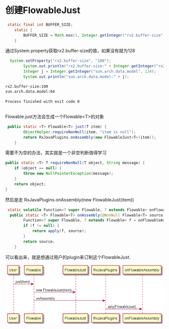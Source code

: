 # 创建FlowableJust



```java
 static final int BUFFER_SIZE;
    static {
        BUFFER_SIZE = Math.max(1, Integer.getInteger("rx2.buffer-size", 128));
    }


```

通过System.property获取rx2.buffer-size的值，如果没有就为128

```java
  System.setProperty("rx2.buffer-size", "100");
        System.out.println("rx2.buffer-size:" + Integer.getInteger("rx2.buffer-size"));
        Integer j = Integer.getInteger("sun.arch.data.model", 134);
        System.out.println("sun.arch.data.model:" + j);

```

```Console
rx2.buffer-size:100
sun.arch.data.model:64

Process finished with exit code 0


```

Flowable.just方法会生成一个Flowable\<T>的对象
```java
 public static <T> Flowable<T> just(T item) {
        ObjectHelper.requireNonNull(item, "item is null");
        return RxJavaPlugins.onAssembly(new FlowableJust<T>(item));
    }

```

需要不为空的办法，其实就是一个非空判断值得学习
```java
public static <T> T requireNonNull(T object, String message) {
    if (object == null) {
        throw new NullPointerException(message);
    }
    return object;
}


```

然后是走 RxJavaPlugins.onAssembly(new FlowableJust<T>(item))
```java
 static volatile Function<? super Flowable, ? extends Flowable> onFlowableAssembly;
  public static <T> Flowable<T> onAssembly(@NonNull Flowable<T> source) {
        Function<? super Flowable, ? extends Flowable> f = onFlowableAssembly;
        if (f != null) {
            return apply(f, source);
        }
        return source;
    }

```

可以看出来，就是想通过用户的plugin来订制这个FlowableJust.

![subscript_new_Flowable](subscript_new_Flowable.png)

